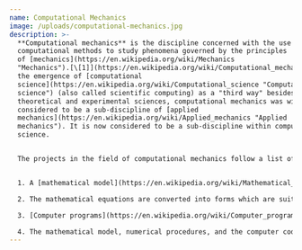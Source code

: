 ```yaml
---
name: Computational Mechanics
image: /uploads/computational-mechanics.jpg
description: >-
  **Computational mechanics** is the discipline concerned with the use of
  computational methods to study phenomena governed by the principles
  of [mechanics](https://en.wikipedia.org/wiki/Mechanics
  "Mechanics").[\[1]](https://en.wikipedia.org/wiki/Computational_mechanics#cite_note-GhaboussiWu2016-1) Before
  the emergence of [computational
  science](https://en.wikipedia.org/wiki/Computational_science "Computational
  science") (also called scientific computing) as a "third way" besides
  theoretical and experimental sciences, computational mechanics was widely
  considered to be a sub-discipline of [applied
  mechanics](https://en.wikipedia.org/wiki/Applied_mechanics "Applied
  mechanics"). It is now considered to be a sub-discipline within computational
  science.


  The projects in the field of computational mechanics follow a list of tasks to analyze their target mechanical process:


  1. A [mathematical model](https://en.wikipedia.org/wiki/Mathematical_model "Mathematical model") of the physical phenomenon is made. This usually involves expressing the natural or engineering system in terms of [partial differential equations](https://en.wikipedia.org/wiki/Partial_differential_equation "Partial differential equation"). This step uses [physics](https://en.wikipedia.org/wiki/Physics "Physics") to formalize a complex system.

  2. The mathematical equations are converted into forms which are suitable for digital computation. This step is called [discretization](https://en.wikipedia.org/wiki/Discretization "Discretization") because it involves creating an approximate discrete model from the original continuous model. In particular, it typically translates a partial differential equation (or a system thereof) into a system of [algebraic equations](https://en.wikipedia.org/wiki/Algebraic_equations "Algebraic equations"). The processes involved in this step are studied in the field of [numerical analysis](https://en.wikipedia.org/wiki/Numerical_analysis "Numerical analysis").

  3. [Computer programs](https://en.wikipedia.org/wiki/Computer_program "Computer program") are made to solve the discretized equations using direct methods (which are single step methods resulting in the solution) or [iterative methods](https://en.wikipedia.org/wiki/Iterative_method "Iterative method") (which start with a trial solution and arrive at the actual solution by successive refinement). Depending on the nature of the problem, [supercomputers](https://en.wikipedia.org/wiki/Supercomputer "Supercomputer") or [parallel computers](https://en.wikipedia.org/wiki/Parallel_computing "Parallel computing") may be used at this stage.

  4. The mathematical model, numerical procedures, and the computer codes are verified using either experimental results or simplified models for which exact [analytical solutions](https://en.wikipedia.org/wiki/Closed-form_expression "Closed-form expression") are available. Quite frequently, new numerical or computational techniques are verified by comparing their result with those of existing well-established numerical methods. In many cases, benchmark problems are also available. The numerical results also have to be visualized and often physical interpretations will be given to the result
---
```

